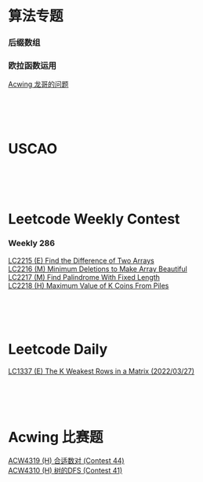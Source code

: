 # 算法专题

### 后缀数组


### 欧拉函数运用
[Acwing 龙哥的问题 ](https://github.com/JunBinLiang/cpp-algorithm/blob/main/code/%E6%AC%A7%E6%8B%89%E5%87%BD%E6%95%B0/%E9%BE%99%E5%93%A5%E7%9A%84%E9%97%AE%E9%A2%98.cpp)  <br/>



<br/><br/><br/>
# USCAO

<br/><br/><br/>
# Leetcode Weekly Contest

### Weekly 286
[LC2215 (E) Find the Difference of Two Arrays  ](https://github.com/JunBinLiang/cpp-algorithm/blob/main/code/weekly-contest/2215.cpp)<br/>
[LC2216 (M) Minimum Deletions to Make Array Beautiful  ](https://github.com/JunBinLiang/cpp-algorithm/blob/main/code/weekly-contest/2216.cpp)<br/> 
[LC2217 (M) Find Palindrome With Fixed Length  ](https://github.com/JunBinLiang/cpp-algorithm/blob/main/code/weekly-contest/2217.cpp) <br/> 
[LC2218 (H) Maximum Value of K Coins From Piles ](https://github.com/JunBinLiang/cpp-algorithm/blob/main/code/weekly-contest/2218.cpp) <br/> 

<br/><br/><br/>
# Leetcode Daily
[LC1337 (E) The K Weakest Rows in a Matrix (2022/03/27) ](https://github.com/JunBinLiang/cpp-algorithm/blob/main/code/daily/lc1337.cpp)<br/>


<br/><br/><br/>
# Acwing  比赛题
[ACW4319 (H) 合适数对 (Contest 44) ](https://github.com/JunBinLiang/cpp-algorithm/blob/main/code/acwing/%E5%90%88%E9%80%82%E6%95%B0%E5%AF%B9.cpp)<br/>
[ACW4310 (H) 树的DFS (Contest 41) ](https://github.com/JunBinLiang/cpp-algorithm/blob/main/code/acwing/%E6%A0%91%E7%9A%84DFS.cpp)<br/>
